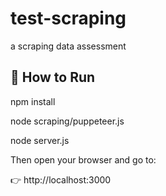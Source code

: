 # test-scraping
a scraping data assessment 

## 🚀 How to Run


npm install

node scraping/puppeteer.js

node server.js


Then open your browser and go to:

👉 http://localhost:3000
